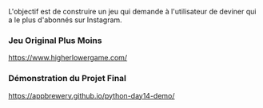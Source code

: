 L'objectif est de construire un jeu qui demande à l'utilisateur de deviner qui a le plus d'abonnés sur Instagram.

### Jeu Original Plus Moins
https://www.higherlowergame.com/

### Démonstration du Projet Final
https://appbrewery.github.io/python-day14-demo/